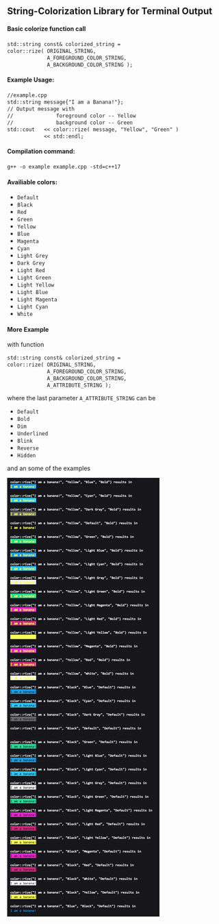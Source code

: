 ## String-Colorization Library for Terminal Output

#### Basic colorize function call

```
std::string const& colorized_string =
color::rize( ORIGINAL_STRING,
             A_FOREGROUND_COLOR_STRING, 
             A_BACKGROUND_COLOR_STRING );
```

#### Example Usage:

```
//example.cpp
std::string message{"I am a Banana!"};
// Output message with 
//              foreground color -- Yellow
//              background color -- Green
std::cout   << color::rize( message, "Yellow", "Green" )
            << std::endl;
```

#### Compilation command:

```
g++ -o example example.cpp -std=c++17
```

#### Availiable colors:

+ `Default`
+ `Black`
+ `Red`
+ `Green`
+ `Yellow`
+ `Blue`
+ `Magenta`
+ `Cyan`
+ `Light Grey`
+ `Dark Grey`
+ `Light Red`
+ `Light Green`
+ `Light Yellow`
+ `Light Blue`
+ `Light Magenta`
+ `Light Cyan`
+ `White`

#### More Example

with function

```
std::string const& colorized_string =
color::rize( ORIGINAL_STRING,
             A_FOREGROUND_COLOR_STRING, 
             A_BACKGROUND_COLOR_STRING,
             A_ATTRIBUTE_STRING );
```

where the last parameter `A_ATTRIBUTE_STRING` can be

+ `Default`
+ `Bold`
+ `Dim`
+ `Underlined`
+ `Blink`
+ `Reverse`
+ `Hidden`

and an some of the examples

![Example Image](https://github.com/fengwang/colorize/blob/master/example.png?raw=true)





